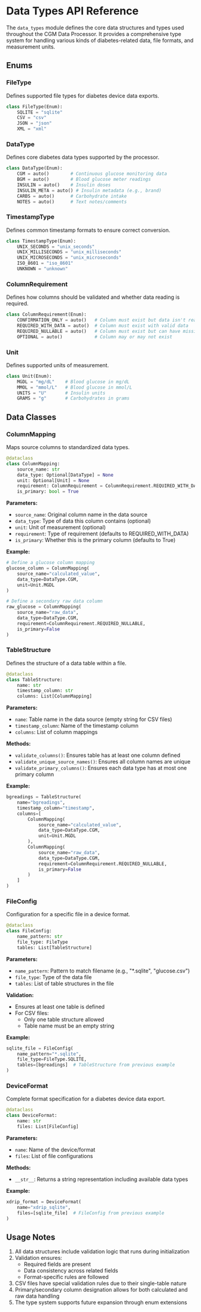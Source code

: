 # Data Types API Reference

The `data_types` module defines the core data structures and types used throughout the CGM Data Processor. It provides a comprehensive type system for handling various kinds of diabetes-related data, file formats, and measurement units.

## Enums

### FileType

Defines supported file types for diabetes device data exports.

```python
class FileType(Enum):
    SQLITE = "sqlite"
    CSV = "csv"
    JSON = "json"
    XML = "xml"
```

### DataType

Defines core diabetes data types supported by the processor.

```python
class DataType(Enum):
    CGM = auto()        # Continuous glucose monitoring data
    BGM = auto()        # Blood glucose meter readings
    INSULIN = auto()    # Insulin doses
    INSULIN_META = auto() # Insulin metadata (e.g., brand)
    CARBS = auto()      # Carbohydrate intake
    NOTES = auto()      # Text notes/comments
```

### TimestampType

Defines common timestamp formats to ensure correct conversion.

```python
class TimestampType(Enum):
    UNIX_SECONDS = "unix_seconds"
    UNIX_MILLISECONDS = "unix_milliseconds"
    UNIX_MICROSECONDS = "unix_microseconds"
    ISO_8601 = "iso_8601"
    UNKNOWN = "unknown"
```

### ColumnRequirement

Defines how columns should be validated and whether data reading is required.

```python
class ColumnRequirement(Enum):
    CONFIRMATION_ONLY = auto()   # Column must exist but data isn't read
    REQUIRED_WITH_DATA = auto()  # Column must exist with valid data
    REQUIRED_NULLABLE = auto()   # Column must exist but can have missing values
    OPTIONAL = auto()            # Column may or may not exist
```

### Unit

Defines supported units of measurement.

```python
class Unit(Enum):
    MGDL = "mg/dL"    # Blood glucose in mg/dL
    MMOL = "mmol/L"   # Blood glucose in mmol/L
    UNITS = "U"       # Insulin units
    GRAMS = "g"       # Carbohydrates in grams
```

## Data Classes

### ColumnMapping

Maps source columns to standardized data types.

```python
@dataclass
class ColumnMapping:
    source_name: str
    data_type: Optional[DataType] = None
    unit: Optional[Unit] = None
    requirement: ColumnRequirement = ColumnRequirement.REQUIRED_WITH_DATA
    is_primary: bool = True
```

**Parameters:**
- `source_name`: Original column name in the data source
- `data_type`: Type of data this column contains (optional)
- `unit`: Unit of measurement (optional)
- `requirement`: Type of requirement (defaults to REQUIRED_WITH_DATA)
- `is_primary`: Whether this is the primary column (defaults to True)

**Example:**
```python
# Define a glucose column mapping
glucose_column = ColumnMapping(
    source_name="calculated_value",
    data_type=DataType.CGM,
    unit=Unit.MGDL
)

# Define a secondary raw data column
raw_glucose = ColumnMapping(
    source_name="raw_data",
    data_type=DataType.CGM,
    requirement=ColumnRequirement.REQUIRED_NULLABLE,
    is_primary=False
)
```

### TableStructure

Defines the structure of a data table within a file.

```python
@dataclass
class TableStructure:
    name: str
    timestamp_column: str
    columns: List[ColumnMapping]
```

**Parameters:**
- `name`: Table name in the data source (empty string for CSV files)
- `timestamp_column`: Name of the timestamp column
- `columns`: List of column mappings

**Methods:**
- `validate_columns()`: Ensures table has at least one column defined
- `validate_unique_source_names()`: Ensures all column names are unique
- `validate_primary_columns()`: Ensures each data type has at most one primary column

**Example:**
```python
bgreadings = TableStructure(
    name="bgreadings",
    timestamp_column="timestamp",
    columns=[
        ColumnMapping(
            source_name="calculated_value",
            data_type=DataType.CGM,
            unit=Unit.MGDL
        ),
        ColumnMapping(
            source_name="raw_data",
            data_type=DataType.CGM,
            requirement=ColumnRequirement.REQUIRED_NULLABLE,
            is_primary=False
        )
    ]
)
```

### FileConfig

Configuration for a specific file in a device format.

```python
@dataclass
class FileConfig:
    name_pattern: str
    file_type: FileType
    tables: List[TableStructure]
```

**Parameters:**
- `name_pattern`: Pattern to match filename (e.g., "*.sqlite", "glucose.csv")
- `file_type`: Type of the data file
- `tables`: List of table structures in the file

**Validation:**
- Ensures at least one table is defined
- For CSV files:
  - Only one table structure allowed
  - Table name must be an empty string

**Example:**
```python
sqlite_file = FileConfig(
    name_pattern="*.sqlite",
    file_type=FileType.SQLITE,
    tables=[bgreadings]  # TableStructure from previous example
)
```

### DeviceFormat

Complete format specification for a diabetes device data export.

```python
@dataclass
class DeviceFormat:
    name: str
    files: List[FileConfig]
```

**Parameters:**
- `name`: Name of the device/format
- `files`: List of file configurations

**Methods:**
- `__str__`: Returns a string representation including available data types

**Example:**
```python
xdrip_format = DeviceFormat(
    name="xdrip_sqlite",
    files=[sqlite_file]  # FileConfig from previous example
)
```

## Usage Notes

1. All data structures include validation logic that runs during initialization
2. Validation ensures:
   - Required fields are present
   - Data consistency across related fields
   - Format-specific rules are followed
3. CSV files have special validation rules due to their single-table nature
4. Primary/secondary column designation allows for both calculated and raw data handling
5. The type system supports future expansion through enum extensions